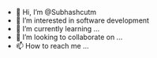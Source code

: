 - 👋 Hi, I’m @Subhashcutm
- 👀 I’m interested in software development
- 🌱 I’m currently learning ...
- 💞️ I’m looking to collaborate on ...
- 📫 How to reach me ...

<!---
Subhashcutm/Subhashcutm is a ✨ special ✨ repository because its `README.md` (this file) appears on your GitHub profile.
You can click the Preview link to take a look at your changes.
--->
